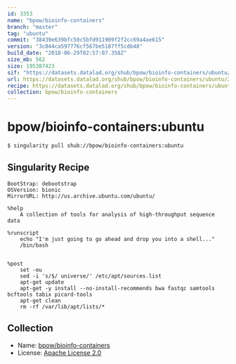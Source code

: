 ```yaml
---
id: 3353
name: "bpow/bioinfo-containers"
branch: "master"
tag: "ubuntu"
commit: "38439e639bfc50c5bfd911909f2f2cc69a4ae615"
version: "3c844ca597776cf567be5187ff5cdb48"
build_date: "2018-06-29T02:57:07.358Z"
size_mb: 562
size: 195387423
sif: "https://datasets.datalad.org/shub/bpow/bioinfo-containers/ubuntu/2018-06-29-38439e63-3c844ca5/3c844ca597776cf567be5187ff5cdb48.simg"
url: https://datasets.datalad.org/shub/bpow/bioinfo-containers/ubuntu/2018-06-29-38439e63-3c844ca5/
recipe: https://datasets.datalad.org/shub/bpow/bioinfo-containers/ubuntu/2018-06-29-38439e63-3c844ca5/Singularity
collection: bpow/bioinfo-containers
---
```


# bpow/bioinfo-containers:ubuntu

```bash
$ singularity pull shub://bpow/bioinfo-containers:ubuntu
```

## Singularity Recipe

```singularity
BootStrap: debootstrap
OSVersion: bionic
MirrorURL: http://us.archive.ubuntu.com/ubuntu/

%help
	A collection of tools for analysis of high-throughput sequence data

%runscript
    echo "I'm just going to go ahead and drop you into a shell..."
	/bin/bash


%post
    set -eu
    sed -i 's/$/ universe/' /etc/apt/sources.list
    apt-get update
    apt-get -y install --no-install-recommends bwa fastqc samtools bcftools tabix picard-tools
    apt-get clean
	rm -rf /var/lib/apt/lists/*
```

## Collection

 - Name: [bpow/bioinfo-containers](https://github.com/bpow/bioinfo-containers)
 - License: [Apache License 2.0](https://api.github.com/licenses/apache-2.0)

